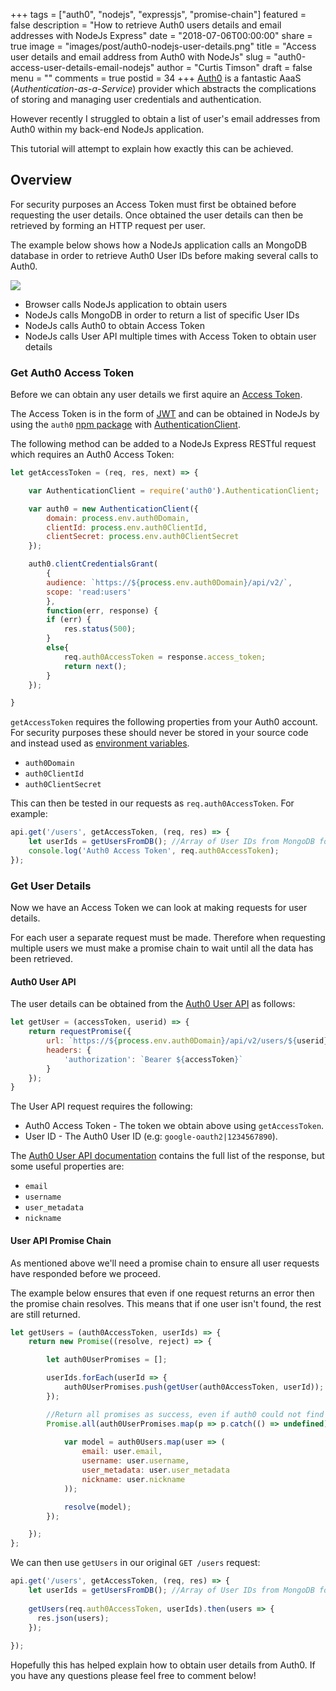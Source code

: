 +++
tags = ["auth0", "nodejs", "expressjs", "promise-chain"]
featured = false
description = "How to retrieve Auth0 users details and email addresses with NodeJs Express"
date = "2018-07-06T00:00:00"
share = true
image = "images/post/auth0-nodejs-user-details.png"
title = "Access user details and email address from Auth0 with NodeJs"
slug = "auth0-access-user-details-email-nodejs"
author = "Curtis Timson"
draft = false
menu = ""
comments = true
postid = 34
+++
[Auth0](https://auth0.com/) is a fantastic AaaS (_Authentication-as-a-Service_) provider which abstracts the complications of storing and managing user credentials and authentication.

However recently I struggled to obtain a list of user's email addresses from Auth0 within my back-end NodeJs application.

This tutorial will attempt to explain how exactly this can be achieved.

## Overview

For security purposes an Access Token must first be obtained before requesting the user details. Once obtained the user details can then be retrieved by forming an HTTP request per user.

The example below shows how a NodeJs application calls an MongoDB database in order to retrieve Auth0 User IDs before making several calls to Auth0.

![](/images/post/auth0-nodejs-flow.png)

 - Browser calls NodeJs application to obtain users
 - NodeJs calls MongoDB in order to return a list of specific User IDs
 - NodeJs calls Auth0 to obtain Access Token
 - NodeJs calls User API multiple times with Access Token to obtain user details

### Get Auth0 Access Token

Before we can obtain any user details we first aquire an [Access Token](https://auth0.com/docs/tokens/access-token).

The Access Token is in the form of [JWT](https://jwt.io/) and can be obtained in NodeJs by using the `auth0` [npm package](https://www.npmjs.com/package/auth0) with [AuthenticationClient](https://github.com/auth0/node-auth0#authentication-api-client).

The following method can be added to a NodeJs Express RESTful request which requires an Auth0 Access Token:

```js
let getAccessToken = (req, res, next) => {

    var AuthenticationClient = require('auth0').AuthenticationClient;

    var auth0 = new AuthenticationClient({
        domain: process.env.auth0Domain,
        clientId: process.env.auth0ClientId,
        clientSecret: process.env.auth0ClientSecret
    });

    auth0.clientCredentialsGrant(
        {
        audience: `https://${process.env.auth0Domain}/api/v2/`,
        scope: 'read:users'
        },
        function(err, response) {
        if (err) {
            res.status(500);
        }
        else{
            req.auth0AccessToken = response.access_token;
            return next();
        }
    });

}
```

`getAccessToken` requires the following properties from your Auth0 account. For security purposes these should never be stored in your source code and instead used as [environment variables](https://medium.com/ibm-watson-data-lab/environment-variables-or-keeping-your-secrets-secret-in-a-node-js-app-99019dfff716).

 - `auth0Domain`
 - `auth0ClientId`
 - `auth0ClientSecret`

This can then be tested in our requests as `req.auth0AccessToken`. For example:

```js
api.get('/users', getAccessToken, (req, res) => {
    let userIds = getUsersFromDB(); //Array of User IDs from MongoDB for example (to be used later)
    console.log('Auth0 Access Token', req.auth0AccessToken);
});
```

### Get User Details

Now we have an Access Token we can look at making requests for user details.

For each user a separate request must be made. Therefore when requesting multiple users we must make a promise chain to wait until all the data has been retrieved.

#### Auth0 User API

The user details can be obtained from the [Auth0 User API](https://auth0.com/docs/api/management/v2#!/Users/get_users) as follows:

```js
let getUser = (accessToken, userid) => {
    return requestPromise({
        url: `https://${process.env.auth0Domain}/api/v2/users/${userid}`,
        headers: {
            'authorization': `Bearer ${accessToken}`
        }
    });
}
```

The User API request requires the following:

 - Auth0 Access Token - The token we obtain above using `getAccessToken`.
 - User ID - The Auth0 User ID (e.g: `google-oauth2|1234567890`).

The [Auth0 User API documentation](https://auth0.com/docs/api/management/v2#!/Users/get_users) contains the full list of the response, but some useful properties are:

 - `email`
 - `username`
 - `user_metadata`
 - `nickname`

#### User API Promise Chain

As mentioned above we'll need a promise chain to ensure all user requests have responded before we proceed.

The example below ensures that even if one request returns an error then the promise chain resolves. This means that if one user isn't found, the rest are still returned.

```js
let getUsers = (auth0AccessToken, userIds) => {
    return new Promise((resolve, reject) => {

        let auth0UserPromises = [];

        userIds.forEach(userId => {
            auth0UserPromises.push(getUser(auth0AccessToken, userId));
        });

        //Return all promises as success, even if auth0 could not find the user
        Promise.all(auth0UserPromises.map(p => p.catch(() => undefined))).then(auth0Users => {
                            
            var model = auth0Users.map(user => (
                email: user.email,
                username: user.username,
                user_metadata: user.user_metadata
                nickname: user.nickname
            ));

            resolve(model);
        });

    });
};
```

We can then use `getUsers` in our original `GET /users` request:

```js
api.get('/users', getAccessToken, (req, res) => {
    let userIds = getUsersFromDB(); //Array of User IDs from MongoDB for example (to be used later)
    
    getUsers(req.auth0AccessToken, userIds).then(users => {
      res.json(users);  
    });
    
});
```

Hopefully this has helped explain how to obtain user details from Auth0. If you have any questions please feel free to comment below!